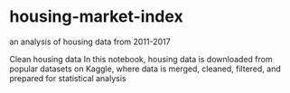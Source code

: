 # housing-market-index
an analysis of housing data from 2011-2017


Clean housing data
In this notebook, housing data is downloaded from popular datasets on Kaggle, where data is merged, cleaned, filtered, and prepared for statistical analysis
